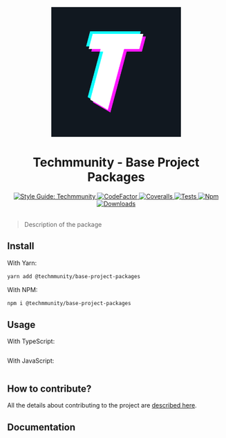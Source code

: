 <div align="center">

<img src="https://github.com/techmmunity/base-project-packages/raw/master/resources/logo.jpg" width="300" height="300">

# Techmmunity - Base Project Packages

<a href="https://github.com/techmmunity/eslint-config">
	<img src="https://img.shields.io/badge/style%20guide-Techmmunity-01d2ce?style=for-the-badge" alt="Style Guide: Techmmunity">
</a>
<a href="https://www.codefactor.io/repository/github/techmmunity/base-project-packages">
	<img src="https://www.codefactor.io/repository/github/techmmunity/base-project-packages/badge?style=for-the-badge" alt="CodeFactor">
</a>
<a href="https://coveralls.io/github/techmmunity/base-project-packages?branch=master">
	<img src="https://img.shields.io/coveralls/github/techmmunity/base-project-packages/master?style=for-the-badge" alt="Coveralls">
</a>
<a href="https://github.com/techmmunity/base-project-packages/actions/workflows/coverage.yml">
	<img src="https://img.shields.io/github/workflow/status/techmmunity/base-project-packages/tests?label=tests&logo=github&style=for-the-badge" alt="Tests">
</a>
<a href="https://www.npmjs.com/package/@techmmunity/base-project-packages">
	<img src="https://img.shields.io/npm/v/@techmmunity/base-project-packages.svg?color=CC3534&style=for-the-badge" alt="Npm">
</a>
<a href="https://www.npmjs.com/package/@techmmunity/base-project-packages">
	<img src="https://img.shields.io/npm/dw/@techmmunity/base-project-packages.svg?style=for-the-badge" alt="Downloads">
</a>

<br>
<br>

</div>

> Description of the package

## Install

With Yarn:

```sh
yarn add @techmmunity/base-project-packages
```

With NPM:

```sh
npm i @techmmunity/base-project-packages
```

## Usage

With TypeScript:

```ts

```

With JavaScript:

```js

```

## How to contribute?

All the details about contributing to the project are [described here](https://github.com/techmmunity/base-project-services/blob/master/CONTRIBUTING.md).

## Documentation
